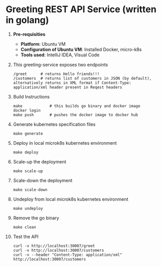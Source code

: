 # Greeting REST API Service (written in golang)

1. **Pre-requisities**

	* **Platform**: Ubuntu VM
	* **Configuration of Ubuntu VM**: Installed Docker, micro-k8s
	* **Tools used**: IntelliJ IDEA, Visual Code
	
1. This greeting-service exposes two endpoints
	```
	/greet      # returns Hello friends!!!
	/customers  # returns list of customers in JSON (by default), alternatively returns in XML format if Content-Type: application/xml header present in Reqest headers
	```
1. Build Instructions
	```
	make 			# this builds go binary and docker image
	docker login
	make push   	# pushes the docker image to docker hub
	```
1. Generate kubernetes specification files
	```
	make generate 
	```

1. Deploy in local microk8s kubernetes environment
	```
	make deploy
	```

1. Scale-up the deployment
	```
	make scale-up
	```

1. Scale-down the deployment
	```
	make scale-down
	```	

1. Undeploy from local microk8s kubernetes environment
	```
	make undeploy
	```

1. Remove the go binary
	```
	make clean
	```
1. Test the API
	```
	curl -v http://localhost:30007/greet 
	curl -v http://localhost:30007/customers
	curl -v --header "Content-Type: application/xml" http://localhost:30007/customers
	```
